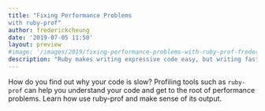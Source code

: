 ```yaml
---
title: "Fixing Performance Problems
with ruby-prof"
author: frederickcheung
date: '2019-07-05 11:50'
layout: preview
#image: '/images/2019/fixing-performance-problems-with-ruby-prof-frederick-cheung.jpg'
description: "Ruby makes writing expressive code easy, but writing fast code isn’t always easy and can be a bit of a black art."
---
```


How do you find out why your code is slow? Profiling tools such as `ruby-prof` can help you understand your code and get to the root of performance problems. Learn how use ruby-prof and make sense of its output.
